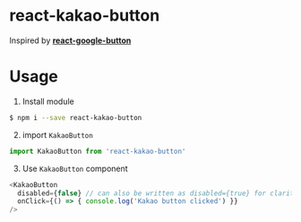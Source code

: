 # react-kakao-button

Inspired by [**react-google-button**](https://github.com/prescottprue/react-google-button)


# Usage

1. Install module
```bash
$ npm i --save react-kakao-button
```

2. import `KakaoButton`

```javascript
import KakaoButton from 'react-kakao-button'
```

3. Use `KakaoButton` component

```javascript
<KakaoButton
  disabled={false} // can also be written as disabled={true} for clarity
  onClick={() => { console.log('Kakao button clicked') }}
/>
```
